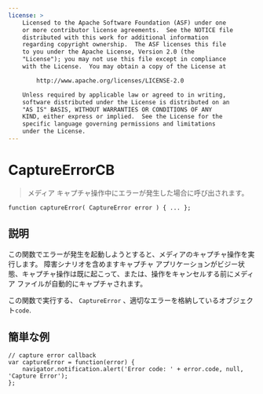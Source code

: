 ```yaml
---
license: >
    Licensed to the Apache Software Foundation (ASF) under one
    or more contributor license agreements.  See the NOTICE file
    distributed with this work for additional information
    regarding copyright ownership.  The ASF licenses this file
    to you under the Apache License, Version 2.0 (the
    "License"); you may not use this file except in compliance
    with the License.  You may obtain a copy of the License at

        http://www.apache.org/licenses/LICENSE-2.0

    Unless required by applicable law or agreed to in writing,
    software distributed under the License is distributed on an
    "AS IS" BASIS, WITHOUT WARRANTIES OR CONDITIONS OF ANY
    KIND, either express or implied.  See the License for the
    specific language governing permissions and limitations
    under the License.
---
```


# CaptureErrorCB

> メディア キャプチャ操作中にエラーが発生した場合に呼び出されます。

    function captureError( CaptureError error ) { ... };
    

## 説明

この関数でエラーが発生を起動しようとすると、メディアのキャプチャ操作を実行します。 障害シナリオを含めますキャプチャ アプリケーションがビジー状態、キャプチャ操作は既に起こって、または、操作をキャンセルする前にメディア ファイルが自動的にキャプチャされます。

この関数で実行する、 `CaptureError` 、適切なエラーを格納しているオブジェクト`code`.

## 簡単な例

    // capture error callback
    var captureError = function(error) {
        navigator.notification.alert('Error code: ' + error.code, null, 'Capture Error');
    };